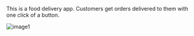 This is a food delivery app. Customers get orders delivered to them with one click of a button.

![image1](https://github.com/user-attachments/assets/89e0d579-28e3-4770-85f5-688fb51081c6)
